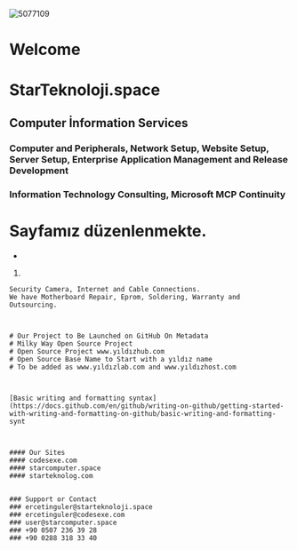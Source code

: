 ![5077109](https://user-images.githubusercontent.com/93947784/185945676-6079821b-9ee0-4fd6-a3bb-6c91a0a79e6e.png)

# Welcome 
# StarTeknoloji.space
## Computer  İnformation Services 
###   Computer and Peripherals, Network Setup, Website Setup, Server Setup, Enterprise Application Management and Release Development
### Information Technology Consulting, Microsoft MCP Continuity

  
  


#    
#   Sayfamız düzenlenmekte.
-
1.      
        
```Computer, Phone, Tablet, Technical Service, Operating System Installation, Application Installation, Backup and Recovery, Official Printout, Photocopy, PVC Coating A4, Spiral Notebook, Second-Hand Trading Transactions are Applied.        
Security Camera, Internet and Cable Connections.
We have Motherboard Repair, Eprom, Soldering, Warranty and Outsourcing. 



# Our Project to Be Launched on GitHub On Metadata
# Milky Way Open Source Project
# Open Source Project www.yıldızhub.com 
# Open Source Base Name to Start with a yıldız name
# To be added as www.yıldızlab.com and www.yıldızhost.com



[Basic writing and formatting syntax](https://docs.github.com/en/github/writing-on-github/getting-started-with-writing-and-formatting-on-github/basic-writing-and-formatting-synt                


              
#### Our Sites 
#### codesexe.com     
#### starcomputer.space 
#### starteknolog.com


### Support or Contact
### ercetinguler@starteknoloji.space  
### ercetinguler@codesexe.com
### user@starcomputer.space
### +90 0507 236 39 28    
### +90 0288 318 33 40
            
